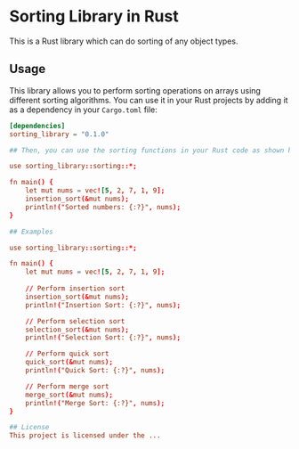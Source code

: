 # Sorting Library in Rust

This is a Rust library which can do sorting of any object types.

## Usage

This library allows you to perform sorting operations on arrays using different sorting algorithms. 
You can use it in your Rust projects by adding it as a dependency in your `Cargo.toml` file:

```toml
[dependencies]
sorting_library = "0.1.0"

## Then, you can use the sorting functions in your Rust code as shown here:

use sorting_library::sorting::*;

fn main() {
    let mut nums = vec![5, 2, 7, 1, 9];
    insertion_sort(&mut nums);
    println!("Sorted numbers: {:?}", nums);
}

## Examples

use sorting_library::sorting::*;

fn main() {
    let mut nums = vec![5, 2, 7, 1, 9];
    
    // Perform insertion sort
    insertion_sort(&mut nums);
    println!("Insertion Sort: {:?}", nums);

    // Perform selection sort
    selection_sort(&mut nums);
    println!("Selection Sort: {:?}", nums);

    // Perform quick sort
    quick_sort(&mut nums);
    println!("Quick Sort: {:?}", nums);

    // Perform merge sort
    merge_sort(&mut nums);
    println!("Merge Sort: {:?}", nums);
}

## License
This project is licensed under the ...
